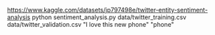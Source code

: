https://www.kaggle.com/datasets/jp797498e/twitter-entity-sentiment-analysis
python sentiment_analysis.py data/twitter_training.csv data/twitter_validation.csv "I love this new phone" "phone"